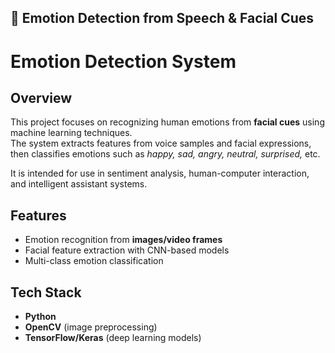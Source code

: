 ## 📂 **Emotion Detection from Speech & Facial Cues**  

# Emotion Detection System

## Overview
This project focuses on recognizing human emotions from  **facial cues** using machine learning techniques.  
The system extracts features from voice samples and facial expressions, then classifies emotions such as *happy, sad, angry, neutral, surprised,* etc.  

It is intended for use in sentiment analysis, human-computer interaction, and intelligent assistant systems.

## Features
- Emotion recognition from **images/video frames**
- Facial feature extraction with CNN-based models
- Multi-class emotion classification

## Tech Stack
- **Python**
- **OpenCV** (image preprocessing)
- **TensorFlow/Keras** (deep learning models)
